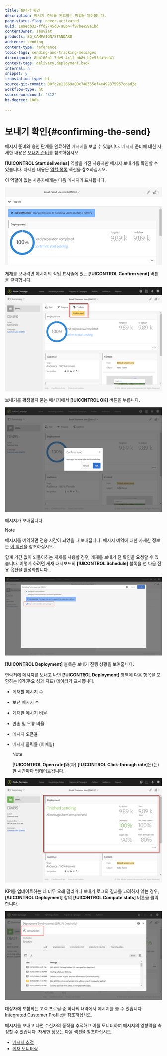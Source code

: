 ```yaml
---
title: 보내기 확인
description: 메시지 준비를 완료하는 방법을 알아봅니다.
page-status-flag: never-activated
uuid: 1eaecb32-ffd2-45d0-a8b4-f97bee59a1bd
contentOwner: sauviat
products: SG_CAMPAIGN/STANDARD
audience: sending
content-type: reference
topic-tags: sending-and-tracking-messages
discoiquuid: 8bb160b1-7de9-4c1f-bb89-b2e5fdafed41
context-tags: delivery,deployment,back
internal: n
snippet: y
translation-type: ht
source-git-commit: 00fc2e12669a00c788355ef4e492375957cdad2e
workflow-type: ht
source-wordcount: '312'
ht-degree: 100%

---
```



# 보내기 확인{#confirming-the-send}

메시지 준비와 승인 단계를 완료하면 메시지를 보낼 수 있습니다. 메시지 준비에 대한 자세한 내용은 [보내기 준비](../../sending/using/preparing-the-send.md)를 참조하십시오.

**[!UICONTROL Start deliveries]** 역할을 가진 사용자만 메시지 보내기를 확인할 수 있습니다. 자세한 내용은 [역할 목록](../../administration/using/list-of-roles.md) 섹션을 참조하십시오.

이 역할이 없는 사용자에게는 다음 메시지가 표시됩니다.

![](assets/confirm_delivery_2.png)

게재를 보내려면 메시지의 작업 표시줄에 있는 **[!UICONTROL Confirm send]** 버튼을 클릭합니다.

![](assets/confirm_delivery.png)

보내기를 확정할지 묻는 메시지에서 **[!UICONTROL OK]** 버튼을 누릅니다.

![](assets/confirm_delivery1.png)

메시지가 보내집니다.

>[!NOTE]
>
>메시지를 예약하면 전송 시간이 되었을 때 보내집니다. 메시지 예약에 대한 자세한 정보는 [이 섹션](../../sending/using/about-scheduling-messages.md)을 참조하십시오.

합계 기간 없이 되풀이하는 게재를 사용할 경우, 게재를 보내기 전 확인을 요청할 수 있습니다. 이렇게 하려면 게재 대시보드의 **[!UICONTROL Schedule]** 블록을 연 다음 전용 옵션을 활성화합니다.

![](assets/confirmation_recurring_deliveries.png)

**[!UICONTROL Deployment]** 블록은 보내기 진행 상황을 보여줍니다.

연락처에 메시지를 보내고 나면 **[!UICONTROL Deployment]** 영역에 다음 항목을 포함하는 KPI(주요 성과 지표) 데이터가 표시됩니다.

* 게재할 메시지 수
* 보낸 메시지 수
* 게재한 메시지 비율
* 반송 및 오류 비율
* 메시지 오픈율
* 메시지 클릭률 (이메일)

   >[!NOTE]
   >
   >**[!UICONTROL Open rate]**&#x200B;와(과) **[!UICONTROL Click-through rate]**&#x200B;은(는) 한 시간마다 업데이트됩니다.

![](assets/sending_delivery.png)

KPI를 업데이트하는 데 너무 오래 걸리거나 보내기 로그의 결과를 고려하지 않는 경우, **[!UICONTROL Deployment]** 창의 **[!UICONTROL Compute stats]** 버튼을 클릭합니다.

![](assets/sending_delivery7.png)

대상자에 포함되는 고객 프로필 중 하나의 내역에서 메시지를 볼 수 있습니다. [Integrated Customer Profile](../../audiences/using/integrated-customer-profile.md)을 참조하십시오.

메시지를 보내고 나면 수신자의 동작을 추적하고 이를 모니터하여 메시지의 영향력을 측정할 수 있습니다. 자세한 정보는 다음 섹션을 참조하십시오.

* [메시지 추적](../../sending/using/tracking-messages.md)
* [게재 모니터링](../../sending/using/monitoring-a-delivery.md)

